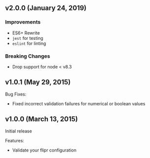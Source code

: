 ## v2.0.0 (January 24, 2019)

### Improvements

- ES6+ Rewrite
- `jest` for testing
- `eslint` for linting

### Breaking Changes

- Drop support for node < v8.3

## v1.0.1 (May 29, 2015)

Bug Fixes:

  - Fixed incorrect validation failures for numerical or boolean values

## v1.0.0 (March 13, 2015)

Initial release

Features:

  - Validate your flipr configuration
